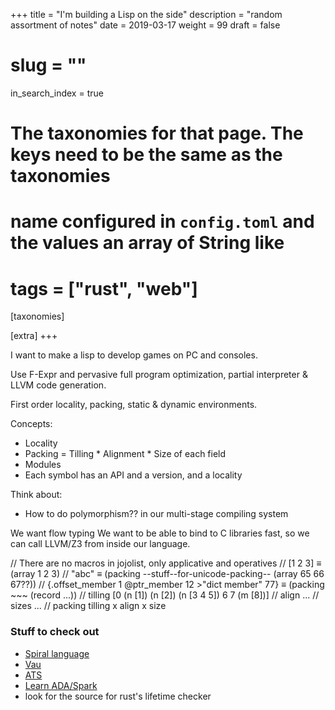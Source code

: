 +++
title = "I'm building a Lisp on the side"
description = "random assortment of notes"
date = 2019-03-17
weight = 99
draft = false
# slug = ""
in_search_index = true
# The taxonomies for that page. The keys need to be the same as the taxonomies
# name configured in `config.toml` and the values an array of String like
# tags = ["rust", "web"]
[taxonomies]

[extra]
+++

I want to make a lisp to develop games on PC and consoles.

Use F-Expr and pervasive full program optimization, partial interpreter & LLVM code generation.

First order locality, packing, static & dynamic environments.

Concepts:
- Locality
- Packing = Tilling * Alignment * Size of each field
- Modules
- Each symbol has an API and a version, and a locality

Think about:
- How to do polymorphism?? in our multi-stage compiling system

We want flow typing
We want to be able to bind to C libraries fast, so we can call LLVM/Z3 from inside
our language.

// There are no macros in jojolist, only applicative and operatives
// [1 2 3] ≡ (array 1 2 3)
// "abc" ≡ (packing --stuff--for-unicode-packing-- (array 65 66 67??))
// {.offset_member 1 @ptr_member 12 >"dict member" 77} ≡ (packing ~~~ (record ...))
// tilling [0 (n [1]) (n [2]) (n [3 4 5]) 6 7 (m [8])]
// align ...
// sizes ...
// packing tilling x align x size

### Stuff to check out

- [Spiral language](https://github.com/mrakgr/The-Spiral-Language)
- [Vau]()
- [ATS]()
- [Learn ADA/Spark]()
- look for the source for rust's lifetime checker

